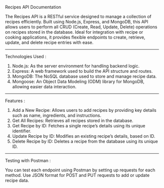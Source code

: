 Recipes API Documentation 

The Recipes API is a RESTful service designed to manage a collection of recipes efficiently. Built using Node.js, Express, and MongoDB, this API allows users to perform all CRUD (Create, Read, Update, Delete) operations on recipes stored in the database. Ideal for integration with recipe or cooking applications, it provides flexible endpoints to create, retrieve, update, and delete recipe entries with ease.
__________________________________________________________________________________________________________

Technologies Used :

1. Node.js: As the server environment for handling backend logic.
2. Express: A web framework used to build the API structure and routes.
3. MongoDB: The NoSQL database used to store and manage recipe data.
4. Mongoose: An Object Data Modeling (ODM) library for MongoDB, allowing easier data interaction.
__________________________________________________________________________________________________________

Features :

1. Add a New Recipe: Allows users to add recipes by providing key details such as name, ingredients, and instructions.
2. Get All Recipes: Retrieves all recipes stored in the database.
3. Get Recipe by ID: Fetches a single recipe’s details using its unique identifier.
4. Update Recipe by ID: Modifies an existing recipe’s details, based on ID.
5. Delete Recipe by ID: Deletes a recipe from the database using its unique ID.

__________________________________________________________________________________________________________

Testing with Postman :

You can test each endpoint using Postman by setting up requests for each method. Use JSON format for POST and PUT requests to add or update recipe data.

